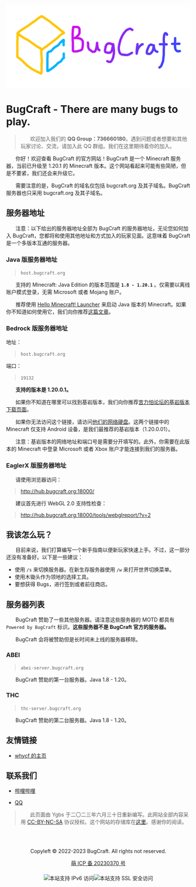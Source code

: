 
![这……显示不出来吗？没关系，这不影响您继续阅读。](bugcraft.png)

# BugCraft - There are many bugs to play.

> ㅤㅤ欢迎加入我们的 **QQ Group：736660180**。遇到问题或者想要和其他玩家讨论、交流，请加入此 QQ 群组。我们在这里期待着你的加入。

ㅤㅤ你好！欢迎查看 BugCraft 的官方网站！BugCraft 是一个 Minecraft 服务器，当前已升级至 1.20.1 的 Minecraft 版本。这个网站看起来可能有些简陋，但是不要紧，我们还会来升级它。

ㅤㅤ需要注意的是，BugCraft 的域名仅包括 bugcraft.org 及其子域名。BugCraft 服务器也只采用 bugcraft.org 及其子域名。

## 服务器地址

ㅤㅤ注意：以下给出的服务器地址全部为 BugCraft 的服务器地址，无论您如何加入 BugCraft，您都将和使用其他地址和方式加入的玩家见面。这意味着 BugCraft 是一个多版本互通的服务器。

### Java 版服务器地址

> `host.bugcraft.org`

ㅤㅤ支持的 Minecraft: Java Edition 的版本范围是 **`1.8 - 1.20.1`** 。仅需要以离线账户模式登录，无需 Microsoft 或者 Mojang 账户。

ㅤㅤ推荐使用 [Hello Minecraft! Launcher](https://hmcl.huangyuhui.net/) 来启动 Java 版本的 Minecraft。如果你不知道如何使用它，我们向你推荐[这篇文章](https://www.bilibili.com/read/cv14759963/)。

### Bedrock 版服务器地址

地址：
> `host.bugcraft.org`

端口：
> `19132`

ㅤㅤ**支持的版本是 1.20.0.1。**

ㅤㅤ如果你不知道在哪里可以找到基岩版本，我们向你推荐[苦力怕论坛的基岩版本下载页面](https://xz.klpbbs.net/info/MS4yMC4wLjAx/12c00b36440537841f73542453df0f8a.html)。

ㅤㅤ如果你无法访问这个链接，请访问[他们的网络硬盘](https://www.123pan.com/s/9HM9-SDzlA.html)。这两个链接中的 Minecraft 仅支持 Android 设备，是我们最推荐的基岩版本（1.20.0.01）。

ㅤㅤ注意：基岩版本的网络地址和端口号是需要分开填写的。此外，你需要在此版本的 Minecraft 中登录 Microsoft 或者 Xbox 账户才能连接到我们的服务器。

### EaglerX 版服务器地址

ㅤㅤ请使用浏览器访问：
> http://hub.bugcraft.org:18000/

ㅤㅤ建议首先进行 WebGL 2.0 支持性检查：
> http://hub.bugcraft.org:18000/tools/webglreport/?v=2

## 我该怎么玩？

ㅤㅤ目前来说，我们打算编写一个新手指南以便新玩家快速上手。不过，这一部分还没有准备好。以下是一些建议：

* 使用 `/s` 来切换服务器。在新生存服务器使用 `/w` 来打开世界切换菜单。
* 使用木锄头作为领地的选择工具。
* 要想获得 Bugs，进行签到或者前往商店。

## 服务器列表

ㅤㅤBugCraft 赞助了一些其他服务器。请注意这些服务器的 MOTD 都具有 `Powered by BugCraft` 标识。**这些服务器不是 BugCraft 官方的服务器。**

ㅤㅤBugCraft 会将被赞助但是长时间未上线的服务器移除。

### ABEI
> `abei-server.bugcraft.org`

ㅤㅤBugCraft 赞助的第一台服务器。Java 1.8 - 1.20。

### THC
> `thc-server.bugcraft.org`

ㅤㅤBugCraft 赞助的第二台服务器。Java 1.8 - 1.20。

## 友情链接
* [whycf 的主页](http://cyzs.tk/)

## 联系我们

* [哔哩哔哩](https://b23.tv/HpmgYKV)

* [QQ](https://qm.qq.com/cgi-bin/qm/qr?k=AxC2P5uPaRHre7Mv4b_xy8J7MPW9iCMK&jump_from=webapi&authKey=/+l3d1mKlpY5DCeXJ+qmDjiMoa/h4F4boPJhz6GeKJocNyXkmWR/z+oFvCT+r3CE)

> ㅤㅤ此页面由 Ygbs 于二〇二三年六月三十日重新编写。此网站全部内容采用 [CC-BY-NC-SA](https://creativecommons.org/licenses/by-nc-sa/4.0/deed.zh) 协议授权。这个网站的存储库在[这里](https://github.com/Bug-Craft/bugcraft.org)。感谢你的阅读。

ㅤ
<div style="display: flex; justify-content: center; align-items: center">
    <p>Copyleft © 2022-2023 BugCraft. All rights not reserved.</p>
</div>

<div style="display: flex; justify-content: center; align-items: center">
    <a href="https://icp.gov.moe/?keyword=20230370" target="_blank">萌 ICP 备 20230370 号</a>
</div>
ㅤ
<div style="display: flex; justify-content: center; align-items: center">
    <a href="https://ipw.cn/ipv6webcheck/?site=bugcraft.org" title="本站支持 IPv6 访问" target='_blank'><img style='display:inline-block;vertical-align:middle' alt="本站支持 IPv6 访问" src="https://static.ipw.cn/icon/ipv6-s1.svg"></a>
    <a href="https://ipw.cn/ssl/?site=bugcraft.org" title="本站支持 SSL 安全访问" target='_blank'><img style='display:inline-block;vertical-align:middle' alt="本站支持 SSL 安全访问" src="https://static.ipw.cn/icon/ssl-s1.svg"></a>
</div>
ㅤ
